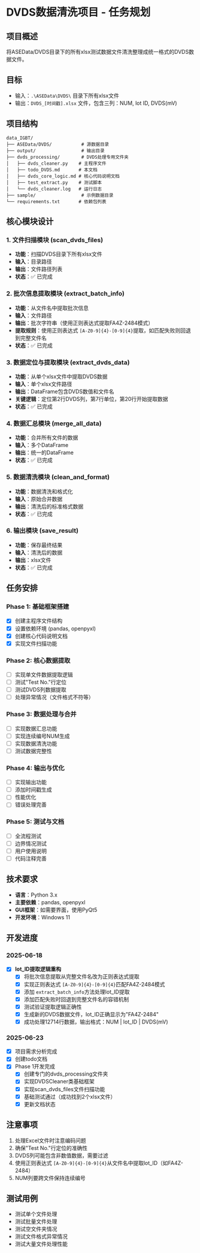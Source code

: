 # DVDS数据清洗项目 - 任务规划

## 项目概述

将ASEData/DVDS目录下的所有xlsx测试数据文件清洗整理成统一格式的DVDS数据文件。

## 目标

- 输入：`.\ASEData\DVDS\` 目录下所有xlsx文件
- 输出：`DVDS_[时间戳].xlsx` 文件，包含三列：NUM, lot ID, DVDS(mV)

## 项目结构

```
data_IGBT/
├── ASEData/DVDS/           # 源数据目录
├── output/                 # 输出目录
├── dvds_processing/        # DVDS处理专用文件夹
│   ├── dvds_cleaner.py    # 主程序文件
│   ├── todo_DVDS.md       # 本文档
│   ├── dvds_core_logic.md # 核心代码说明文档
│   ├── test_extract.py    # 测试脚本
│   └── dvds_cleaner.log   # 运行日志
├── sample/                 # 示例数据目录
└── requirements.txt       # 依赖包列表
```

## 核心模块设计

### 1. 文件扫描模块 (scan_dvds_files)

- **功能**：扫描DVDS目录下所有xlsx文件
- **输入**：目录路径
- **输出**：文件路径列表
- **状态**：✅ 已完成

### 2. 批次信息提取模块 (extract_batch_info)

- **功能**：从文件名中提取批次信息
- **输入**：文件路径
- **输出**：批次字符串（使用正则表达式提取FA4Z-2484模式）
- **提取规则**：使用正则表达式 `[A-Z0-9]{4}-[0-9]{4}`提取，如匹配失败则回退到完整文件名
- **状态**：✅ 已完成

### 3. 数据定位与提取模块 (extract_dvds_data)

- **功能**：从单个xlsx文件中提取DVDS数据
- **输入**：单个xlsx文件路径
- **输出**：DataFrame包含DVDS数值和文件名
- **关键逻辑**：定位第2行DVDS列，第7行单位，第20行开始提取数据
- **状态**：✅ 已完成

### 4. 数据汇总模块 (merge_all_data)

- **功能**：合并所有文件的数据
- **输入**：多个DataFrame
- **输出**：统一的DataFrame
- **状态**：✅ 已完成

### 5. 数据清洗模块 (clean_and_format)

- **功能**：数据清洗和格式化
- **输入**：原始合并数据
- **输出**：清洗后的标准格式数据
- **状态**：✅ 已完成

### 6. 输出模块 (save_result)

- **功能**：保存最终结果
- **输入**：清洗后的数据
- **输出**：xlsx文件
- **状态**：✅ 已完成

## 任务安排

### Phase 1: 基础框架搭建

- [X] 创建主程序文件结构
- [X] 设置依赖环境 (pandas, openpyxl)
- [X] 创建核心代码说明文档
- [X] 实现文件扫描功能

### Phase 2: 核心数据提取

- [ ] 实现单文件数据提取逻辑
- [ ] 测试"Test No."行定位
- [ ] 测试DVDS列数据提取
- [ ] 处理异常情况（文件格式不符等）

### Phase 3: 数据处理与合并

- [ ] 实现数据汇总功能
- [ ] 实现连续编号NUM生成
- [ ] 实现数据清洗功能
- [ ] 测试数据完整性

### Phase 4: 输出与优化

- [ ] 实现输出功能
- [ ] 添加时间戳生成
- [ ] 性能优化
- [ ] 错误处理完善

### Phase 5: 测试与文档

- [ ] 全流程测试
- [ ] 边界情况测试
- [ ] 用户使用说明
- [ ] 代码注释完善

## 技术要求

- **语言**：Python 3.x
- **主要依赖**：pandas, openpyxl
- **GUI框架**：如需要界面，使用PyQt5
- **开发环境**：Windows 11

## 开发进度

### 2025-06-18

- [X] **lot_ID提取逻辑重构**
  - [X] 将批次信息提取从完整文件名改为正则表达式提取
  - [X] 实现正则表达式 `[A-Z0-9]{4}-[0-9]{4}`匹配FA4Z-2484模式
  - [X] 添加 `extract_batch_info`方法处理lot_ID提取
  - [X] 添加匹配失败时回退到完整文件名的容错机制
  - [X] 测试验证提取逻辑正确性
  - [X] 生成新的DVDS数据文件，lot_ID正确显示为"FA4Z-2484"
  - [X] 成功处理12714行数据，输出格式：NUM | lot_ID | DVDS(mV)

### 2025-06-23

- [X] 项目需求分析完成
- [X] 创建todo文档
- [X] Phase 1开发完成
  - [X] 创建专门的dvds_processing文件夹
  - [X] 实现DVDSCleaner类基础框架
  - [X] 实现scan_dvds_files文件扫描功能
  - [X] 基础测试通过（成功找到2个xlsx文件）
  - [X] 更新文档状态

## 注意事项

1. 处理Excel文件时注意编码问题
2. 确保"Test No."行定位的准确性
3. DVDS列可能包含非数值数据，需要过滤
4. 使用正则表达式 `[A-Z0-9]{4}-[0-9]{4}`从文件名中提取lot_ID（如FA4Z-2484）
5. NUM列要跨文件保持连续编号

## 测试用例

- 测试单个文件处理
- 测试批量文件处理
- 测试空文件夹情况
- 测试文件格式异常情况
- 测试大量文件处理性能

